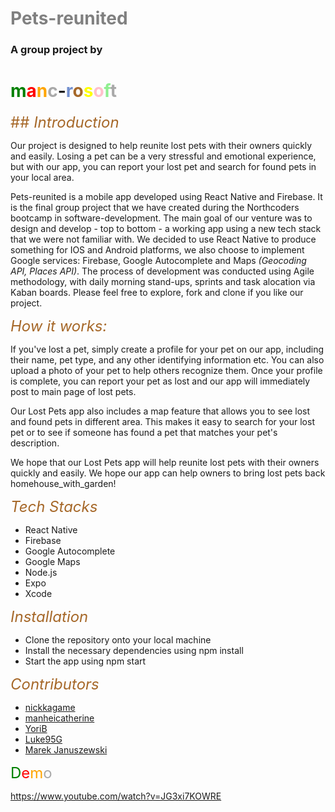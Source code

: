 # <font color="grey">Pets-reunited</font>

### A group project by

# <font color="green">m</font><font color="red">a</font><font color="orange">n</font><font color="darkgrey">c</font>-<font color="#728FCE">r</font><font color="#A66829">o</font><font color="yellow">s</font><font color="pink">o</font><font color="lightgreen">f</font><font color="darkgrey">t</font>

<font color="#A66829" size=5>## _Introduction_</font>

Our project is designed to help reunite lost pets with their owners quickly and easily. Losing a pet can be a very stressful and emotional experience, but with our app, you can report your lost pet and search for found pets in your local area.

Pets-reunited is a mobile app developed using React Native and Firebase. It is the final group project that we have created during the Northcoders bootcamp in software-development. The main goal of our venture was to design and develop - top to bottom - a working app using a new tech stack that we were not familiar with. We decided to use React Native to produce something for IOS and Android platforms, we also choose to implement Google services: Firebase, Google Autocomplete and Maps _(Geocoding API, Places API)_. The process of development was conducted using Agile methodology, with daily morning stand-ups, sprints and task alocation via Kaban boards.
Please feel free to explore, fork and clone if you like our project.

<font color="#A66829" size=5>_How it works:_</font>

If you've lost a pet, simply create a profile for your pet on our app, including their name, pet type, and any other identifying information etc. You can also upload a photo of your pet to help others recognize them. Once your profile is complete, you can report your pet as lost and our app will immediately post to main page of lost pets.

Our Lost Pets app also includes a map feature that allows you to see lost and found pets in different area. This makes it easy to search for your lost pet or to see if someone has found a pet that matches your pet's description.

We hope that our Lost Pets app will help reunite lost pets with their owners quickly and easily. We hope our app can help owners to bring lost pets back homehouse_with_garden!

<font color="#A66829" size=5> _Tech Stacks_</font>

- React Native
- Firebase
- Google Autocomplete
- Google Maps
- Node.js
- Expo
- Xcode

<font color="#A66829" size=5> _Installation_</font>

- Clone the repository onto your local machine
- Install the necessary dependencies using npm install
- Start the app using npm start

<font color="#A66829" size=5>_Contributors_</font>

- [nickkagame](https://github.com/nickkagame)
- [manheicatherine](https://github.com/manheicatherine)
- [YoriB](https://github.com/YoriB)
- [Luke95G](https://github.com/Luke95G)
- [Marek Januszewski](https://github.com/MarekJanu)

<font color="green" size=5>D</font><font color="red" size=5>e</font><font color="orange" size=5>m</font><font color="darkgrey" size=5>o</font>

https://www.youtube.com/watch?v=JG3xi7KOWRE

